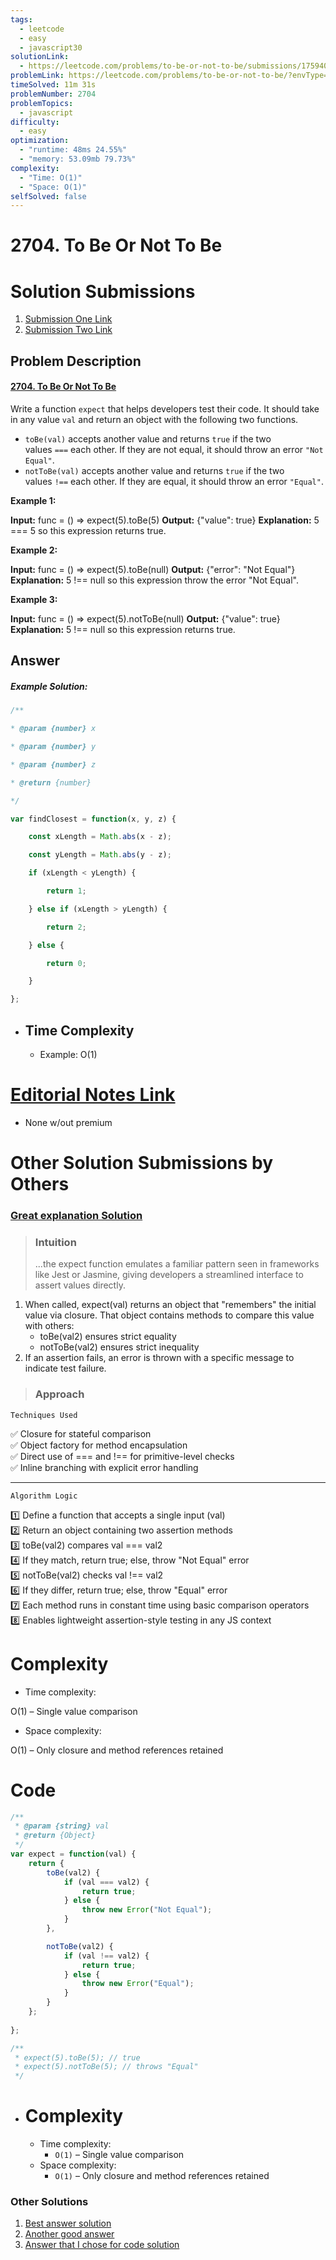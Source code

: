 ```yaml
---
tags:
  - leetcode
  - easy
  - javascript30
solutionLink:
  - https://leetcode.com/problems/to-be-or-not-to-be/submissions/1759401165
problemLink: https://leetcode.com/problems/to-be-or-not-to-be/?envType=study-plan-v2&envId=30-days-of-javascript
timeSolved: 11m 31s
problemNumber: 2704
problemTopics:
  - javascript
difficulty:
  - easy
optimization:
  - "runtime: 48ms 24.55%"
  - "memory: 53.09mb 79.73%"
complexity:
  - "Time: O(1)"
  - "Space: O(1)"
selfSolved: false
---
```

# 2704. To Be Or Not To Be

# Solution Submissions
1. [Submission One Link](https://example.com)
2. [Submission Two Link](https://example.com)
## Problem Description
#### [2704. To Be Or Not To Be](https://leetcode.com/problems/to-be-or-not-to-be/?envType=study-plan-v2&envId=30-days-of-javascript)

Write a function `expect` that helps developers test their code. It should take in any value `val` and return an object with the following two functions.

- `toBe(val)` accepts another value and returns `true` if the two values `===` each other. If they are not equal, it should throw an error `"Not Equal"`.
- `notToBe(val)` accepts another value and returns `true` if the two values `!==` each other. If they are equal, it should throw an error `"Equal"`.

**Example 1:**

**Input:** func = () => expect(5).toBe(5)
**Output:** {"value": true}
**Explanation:** 5 === 5 so this expression returns true.

**Example 2:**

**Input:** func = () => expect(5).toBe(null)
**Output:** {"error": "Not Equal"}
**Explanation:** 5 !== null so this expression throw the error "Not Equal".

**Example 3:**

**Input:** func = () => expect(5).notToBe(null)
**Output:** {"value": true}
**Explanation:** 5 !== null so this expression returns true.




## Answer
##### Example Solution:

```javascript
/**

* @param {number} x

* @param {number} y

* @param {number} z

* @return {number}

*/

var findClosest = function(x, y, z) {

	const xLength = Math.abs(x - z);

	const yLength = Math.abs(y - z);

	if (xLength < yLength) {

		return 1;

	} else if (xLength > yLength) {

		return 2;

	} else {

		return 0;

	}

};
```

- ## Time Complexity
	- Example: O(1)

# [Editorial Notes Link](https://example.com)
- None w/out premium

# Other Solution Submissions by Others
### [Great explanation Solution](https://leetcode.com/problems/to-be-or-not-to-be/solutions/6906369/js-easy-closure-based-assertion-factory-with-inline-comparison-t-o-o-1-s-o-o-1)
> ### Intuition
> 	...the expect function emulates a familiar pattern seen in frameworks like Jest or Jasmine, giving developers a streamlined interface to assert values directly.
1. When called, expect(val) returns an object that "remembers" the initial value via closure. That object contains methods to compare this value with others:
	- toBe(val2) ensures strict equality
	- notToBe(val2) ensures strict inequality
2. If an assertion fails, an error is thrown with a specific message to indicate test failure.
> ### Approach

```
Techniques Used
```

✅ Closure for stateful comparison  
✅ Object factory for method encapsulation  
✅ Direct use of === and !== for primitive-level checks  
✅ Inline branching with explicit error handling

---

```
Algorithm Logic
```

1️⃣ Define a function that accepts a single input (val)  
2️⃣ Return an object containing two assertion methods  
3️⃣ toBe(val2) compares val === val2  
4️⃣ If they match, return true; else, throw "Not Equal" error  
5️⃣ notToBe(val2) checks val !== val2  
6️⃣ If they differ, return true; else, throw "Equal" error  
7️⃣ Each method runs in constant time using basic comparison operators  
8️⃣ Enables lightweight assertion-style testing in any JS context

# Complexity

- Time complexity:

O(1) – Single value comparison

- Space complexity:

O(1) – Only closure and method references retained

# Code

```javascript
/**
 * @param {string} val
 * @return {Object}
 */
var expect = function(val) {
    return {
        toBe(val2) {
            if (val === val2) {
                return true;
            } else {
                throw new Error("Not Equal");
            }
        },

        notToBe(val2) {
            if (val !== val2) {
                return true;
            } else {
                throw new Error("Equal");
            }
        }
    };
    
};

/**
 * expect(5).toBe(5); // true
 * expect(5).notToBe(5); // throws "Equal"
 */
```
- # Complexity
	- Time complexity:
		- `O(1)` – Single value comparison
	- Space complexity:
		- `O(1)` – Only closure and method references retained
### Other Solutions

1. [Best answer solution](https://leetcode.com/problems/to-be-or-not-to-be/solutions/6906369/js-easy-closure-based-assertion-factory-with-inline-comparison-t-o-o-1-s-o-o-1)
2. [Another good answer](https://leetcode.com/problems/to-be-or-not-to-be/solutions/6390278/building-a-simple-testing-utility-in-javascript-expect-function-explained)
3. [Answer that I chose for code solution](https://leetcode.com/problems/to-be-or-not-to-be/solutions/6423829/beats-80-simple-for-beginner-js-notes)
